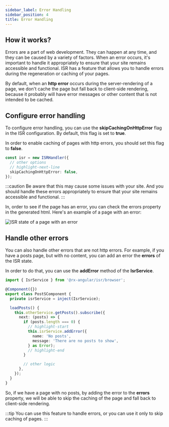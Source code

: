 ```yaml
---
sidebar_label: Error Handling
sidebar_position: 4
title: Error Handling
---
```


## How it works?

Errors are a part of web development. They can happen at any time, and they can be caused by a
variety of factors. When an error occurs, it's important to handle it appropriately to ensure
that your site remains accessible and functional. ISR has a feature that allows you to handle
errors during the regeneration or caching of your pages.

By default, when an **http error** occurs during the server-rendering of a page, we don't
cache the page but fall back to client-side rendering, because it probably will have error
messages or other content that is not intended to be cached.

## Configure error handling

To configure error handling, you can use the **skipCachingOnHttpError** flag in the ISR
configuration. By default, this flag is set to **true**.

In order to enable caching of pages with http errors, you should set this flag to **false**.

```typescript
const isr = new ISRHandler({
  // other options
  // highlight-next-line
  skipCachingOnHttpError: false,
});
```

:::caution
Be aware that this may cause some issues with your site. And you should handle these errors appropriately to ensure that your site remains accessible and functional.
:::

In, order to see if the page has an error, you can check the errors property in the generated
html. Here's an example of a page with an error:

![ISR state of a page with an error](pathname:///img/isr/errors-in-html.png)

## Handle other errors

You can also handle other errors that are not http errors. For example, if you have a posts
page, but with no content, you can add an error the **errors** of the ISR state.

In order to do that, you can use the **addError** method of the **IsrService**.

```typescript
import { IsrService } from '@rx-angular/isr/browser';

@Component({})
export class PostSComponent {
  private isrService = inject(IsrService);

  loadPosts() {
    this.otherService.getPosts().subscribe({
      next: (posts) => {
        if (posts.length === 0) {
          // highlight-start
          this.isrService.addError({
            name: 'No posts',
            message: 'There are no posts to show',
          } as Error);
          // highlight-end
        }

        // other logic
      },
    });
  }
}
```

So, if we have a page with no posts, by adding the error to the **errors** property, we
will be able to skip the caching of the page and fall back to client-side rendering.

:::tip
You can use this feature to handle errors, or you can use it only to skip caching of pages.
:::
